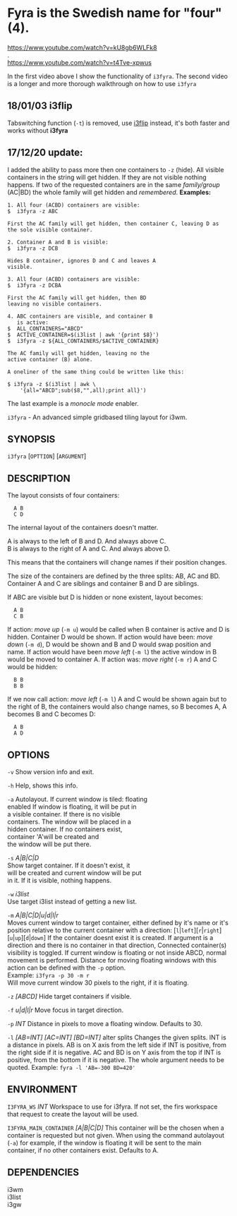 
# Fyra is the Swedish name for "four" (4).

https://www.youtube.com/watch?v=kU8gb6WLFk8  
.  
https://www.youtube.com/watch?v=t4Tve-xpwus  
 
In the first video above I show the functionality of `i3fyra`. The second video is a longer and more thorough walkthrough on how to use `i3fyra`

## 18/01/03 i3flip
Tabswitching function (`-t`) is removed, use [i3flip](https://budrich.github.io/i3ass/i3flip) instead, it's both faster and works without **i3fyra**

## 17/12/20 update:    
I added the ability to pass more then one 
containers to `-z` (hide). All visible containers 
in the string will get hidden. If they are not visible nothing happens. If two of the requested containers are in the same *family/group* (AC|BD) the whole family will get hidden and *remembered*.
**Examples:**  
``` text
1. All four (ACBD) containers are visible:
$  i3fyra -z ABC

First the AC family will get hidden, then container C, leaving D as the sole visible container.

2. Container A and B is visible:
$  i3fyra -z DCB

Hides B container, ignores D and C and leaves A 
visible.

3. All four (ACBD) containers are visible:
$  i3fyra -z DCBA

First the AC family will get hidden, then BD 
leaving no visible containers.

4. ABC containers are visible, and container B 
   is active:
$  ALL_CONTAINERS="ABCD"
$  ACTIVE_CONTAINER=$(i3list | awk '{print $8}')
$  i3fyra -z ${ALL_CONTAINERS/$ACTIVE_CONTAINER}

The AC family will get hidden, leaving no the 
active container (B) alone.

A oneliner of the same thing could be written like this:  

$ i3fyra -z $(i3list | awk \
    '{all="ABCD";sub($8,"",all);print all}')
```

The last example is a *monocle mode* enabler.

`i3fyra` - An advanced simple gridbased tiling layout for i3wm. 

SYNOPSIS
--------
`i3fyra` [`OPTTION`] [`ARGUMENT`]

DESCRIPTION
-----------

The layout consists of four containers:  
``` text
  A B
  C D
```
The internal layout of the containers doesn't matter.  

A is always to the left of B and D. And always above C.  
B is always to the right of A and C. And always above D.  

This means that the containers will change names if their position changes.  

The size of the containers are defined by the three splits: AB, AC and BD.  
Container A and C are siblings and container B and D are siblings.  

If ABC are visible but D is hidden or none existent, layout becomes:  
``` text
  A B
  C B
```
If action: *move up* (`-m u`) would be called when B container is active 
and D is hidden. Container D would be shown. If action would have been:
*move down* (`-m d`), D would be shown and B and D would swap position and name.
If action would have been *move left* (`-m l`) the active window in B would be
moved to container A. If action was: *move right* (`-m r`) A and C would be hidden:
``` text
  B B
  B B
```
If we now call action: *move left* (`-m l`) A and C would be shown again but
to the right of B, the containers would also change names, so B becomes A, 
A becomes B and C becomes D:
``` text
  A B
  A D
```

OPTIONS
-------

`-v`
  Show version info and exit.

`-h`
  Help, shows this info.

`-a`
  Autolayout. If current window is tiled: floating  
  enabled If window is floating, it will be put in  
  a visible container. If there is no visible  
  containers. The window will be placed in a  
  hidden container. If no containers exist,  
  container 'A'will be created and  
  the window will be put there.  

`-s` *A|B|C|D*  
  Show target container. If it doesn't exist, it  
  will be created and current window will be put  
  in it. If it is visible, nothing happens.  

`-w` *i3list*  
  Use target i3list instead of getting a new list.

`-m` *A|B|C|D|u|d|l|r*  
  Moves current window to target container, either 
  defined by it's name or it's position relative 
  to the current container with a direction: 
  [`l`|`left`][`r`|`right`][`u`|`up`][`d`|`down`] 
  If the container doesnt exist it is created. 
  If argument is a direction and there is no 
  container in that direction, Connected 
  container(s) visibility is toggled. If current 
  window is floating or not inside ABCD, normal 
  movement is performed. Distance for moving 
  floating windows with this action can be defined 
  with the `-p` option.  
  Example: `i3fyra -p 30 -m r`  
  Will move current window 30 pixels to the right, 
  if it is floating.
         
`-z` *[ABCD]* 
  Hide target containers if visible. 

`-f` *u|d|l|r*
  Move focus in target direction. 

`-p` *INT*
  Distance in pixels to move a floating window. 
  Defaults to 30.

`-l` *[AB=INT] [AC=INT] [BD=INT]*
  alter splits Changes the given splits. INT is a 
  distance in pixels. AB is on X axis from the 
  left side if INT is positive, from the right 
  side if it is negative. AC and BD is on Y axis 
  from the top if INT is positive, from the bottom 
  if it is negative. The whole argument needs to 
  be quoted. Example: `fyra -l 'AB=-300 BD=420'`

ENVIRONMENT
-----------

`I3FYRA_WS` *INT*
  Workspace to use for i3fyra. If not set, the firs
  workspace that request to create the layout will
  be used.

`I3FYRA_MAIN_CONTAINER` *[A|B|C|D]*
  This container will be the chosen when a container
  is requested but not given. When using the command
  autolayout (`-a`) for example, if the window is floating
  it will be sent to the main container, if no other
  containers exist. Defaults to A.

DEPENDENCIES
------------

i3wm  
i3list  
i3gw

